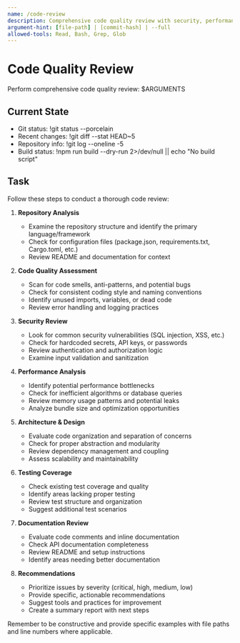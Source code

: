 ```yaml
---
name: /code-review
description: Comprehensive code quality review with security, performance, and architecture analysis
argument-hint: [file-path] | [commit-hash] | --full
allowed-tools: Read, Bash, Grep, Glob
---
```


# Code Quality Review

Perform comprehensive code quality review: $ARGUMENTS

## Current State

- Git status: !git status --porcelain
- Recent changes: !git diff --stat HEAD~5
- Repository info: !git log --oneline -5
- Build status: !npm run build --dry-run 2>/dev/null || echo "No build script"

## Task

Follow these steps to conduct a thorough code review:

1. **Repository Analysis**
   - Examine the repository structure and identify the primary language/framework
   - Check for configuration files (package.json, requirements.txt, Cargo.toml, etc.)
   - Review README and documentation for context

2. **Code Quality Assessment**
   - Scan for code smells, anti-patterns, and potential bugs
   - Check for consistent coding style and naming conventions
   - Identify unused imports, variables, or dead code
   - Review error handling and logging practices

3. **Security Review**
   - Look for common security vulnerabilities (SQL injection, XSS, etc.)
   - Check for hardcoded secrets, API keys, or passwords
   - Review authentication and authorization logic
   - Examine input validation and sanitization

4. **Performance Analysis**
   - Identify potential performance bottlenecks
   - Check for inefficient algorithms or database queries
   - Review memory usage patterns and potential leaks
   - Analyze bundle size and optimization opportunities

5. **Architecture & Design**
   - Evaluate code organization and separation of concerns
   - Check for proper abstraction and modularity
   - Review dependency management and coupling
   - Assess scalability and maintainability

6. **Testing Coverage**
   - Check existing test coverage and quality
   - Identify areas lacking proper testing
   - Review test structure and organization
   - Suggest additional test scenarios

7. **Documentation Review**
   - Evaluate code comments and inline documentation
   - Check API documentation completeness
   - Review README and setup instructions
   - Identify areas needing better documentation

8. **Recommendations**
   - Prioritize issues by severity (critical, high, medium, low)
   - Provide specific, actionable recommendations
   - Suggest tools and practices for improvement
   - Create a summary report with next steps

Remember to be constructive and provide specific examples with file paths and line numbers where applicable.


